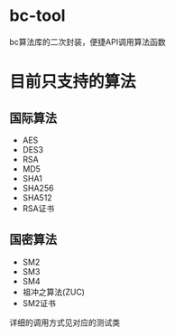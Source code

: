 # bc-tool
bc算法库的二次封装，便捷API调用算法函数

# 目前只支持的算法
## 国际算法
- AES
- DES3
- RSA
- MD5
- SHA1
- SHA256
- SHA512
- RSA证书
    
## 国密算法
- SM2
- SM3
- SM4
- 祖冲之算法(ZUC)
- SM2证书    
    
详细的调用方式见对应的测试类    